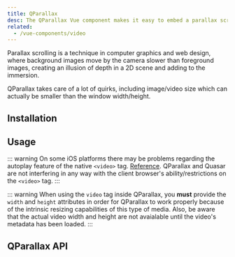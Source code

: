 ```yaml
---
title: QParallax
desc: The QParallax Vue component makes it easy to embed a parallax scrolling effect into a page.
related:
  - /vue-components/video
---
```


Parallax scrolling is a technique in computer graphics and web design, where background images move by the camera slower than foreground images, creating an illusion of depth in a 2D scene and adding to the immersion.

QParallax takes care of a lot of quirks, including image/video size which can actually be smaller than the window width/height.

## Installation
<doc-installation components="QParallax" />

## Usage

<doc-example title="Image background" file="QParallax/Image" />

::: warning
On some iOS platforms there may be problems regarding the autoplay feature of the native `<video>` tag. [Reference](https://webkit.org/blog/6784/new-video-policies-for-ios/). QParallax and Quasar are not interfering in any way with the client browser's ability/restrictions on the `<video>` tag.
:::

::: warning
When using the `video` tag inside QParallax, you **must** provide the `width` and `height` attributes in order for QParallax to work properly because of the intrinsic resizing capabilities of this type of media. Also, be aware that the actual video width and height are not avaialable until the video's metadata has been loaded.
:::

<doc-example title="Custom height with video background" file="QParallax/Video" />

<doc-example title="Custom speed" file="QParallax/Speed" />

<doc-example title="Scoped Slot" file="QParallax/ScopedSlot" />

## QParallax API
<doc-api file="QParallax" />
